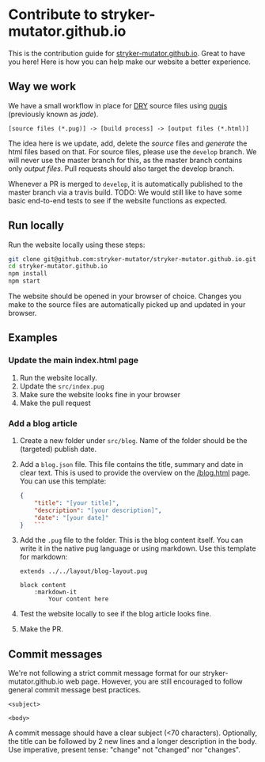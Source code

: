 # Contribute to stryker-mutator.github.io

This is the contribution guide for [stryker-mutator.github.io](https://stryker-mutator.github.io). Great to have you here! Here is how you can help make our website a better experience.

## Way we work

We have a small workflow in place for [DRY](https://en.wikipedia.org/wiki/Don%27t_repeat_yourself) source files using [pugjs](https://pugjs.org) (previously known as _jade_).

```
[source files (*.pug)] -> [build process] -> [output files (*.html)]
```

The idea here is we update, add, delete the _source_ files and _generate_ the html files based on that.
For source files, please use the `develop` branch. We will never use the master branch for this, as the master branch contains only _output files_.
Pull requests should also target the develop branch.

Whenever a PR is merged to `develop`, it is automatically published to the master branch via a travis build.
TODO: We would still like to have some basic end-to-end tests to see if the website functions as expected.

## Run locally

Run the website locally using these steps:

```bash
git clone git@github.com:stryker-mutator/stryker-mutator.github.io.git
cd stryker-mutator.github.io
npm install
npm start
```

The website should be opened in your browser of choice. Changes you make to the source files are automatically picked up and updated in your browser.

## Examples

### Update the main index.html page

1. Run the website locally.
1. Update the `src/index.pug`
1. Make sure the website looks fine in your browser
1. Make the pull request

### Add a blog article

1. Create a new folder under `src/blog`. Name of the folder should be the (targeted) publish date.
1. Add a `blog.json` file. This file contains the title, summary and date in clear text. This is used to provide the overview on the [/blog.html](http://stryker-mutator.github.io/blog.html) page. You can use this template:
   ````json
   {
       "title": "[your title]",
       "description": "[your description]",
       "date": "[your date]"
   }   ```
   ````
1. Add the `.pug` file to the folder. This is the blog content itself. You can write it in the native pug language or using markdown. Use this template for markdown:

   ```pug
   extends ../../layout/blog-layout.pug

   block content
       :markdown-it
           Your content here
   ```

1. Test the website locally to see if the blog article looks fine.
1. Make the PR.

## Commit messages

We're not following a strict commit message format for our stryker-mutator.github.io web page. However, you are still encouraged to follow general commit message best practices.

```
<subject>

<body>
```

A commit message should have a clear subject (<70 characters). Optionally, the title can be followed by 2 new lines and a longer description in the body. Use imperative, present tense: "change" not "changed" nor "changes".
